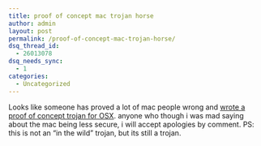 ```yaml
---
title: proof of concept mac trojan horse
author: admin
layout: post
permalink: /proof-of-concept-mac-trojan-horse/
dsq_thread_id:
  - 26013078
dsq_needs_sync:
  - 1
categories:
  - Uncategorized
---
```

Looks like someone has proved a lot of mac people wrong and [wrote a proof of concept trojan for OSX][1]. anyone who though i was mad saying about the mac being less secure, i will accept apologies by comment. PS: this is not an &#8220;in the wild&#8221; trojan, but its still a trojan.

 [1]: http://apple.weblogsinc.com/entry/1234000307039159/
